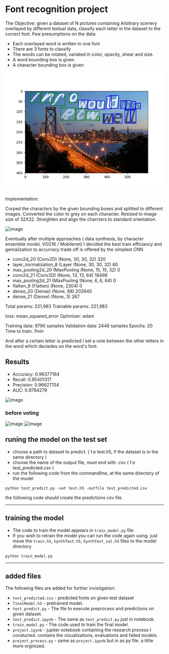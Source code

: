# Font recognition project
The Objective: given a dataset of N pictures containing Arbitrary scenery overlayed
by different textual data, classify each letter in the dataset to the correct font.
Few presumptions on the data:
* Each overlayed word is written in one font
* There are 3 fonts to classify
* The words can be rotated, variated in color, opacity, shear and size.
* A word bounding box is given
* A character bounding box is given 

![image](https://github.com/nitzan-karni/fontRecognition/blob/main/bay%2Barea_90_bb.jpg)

Implementation: 

Corped the characters by the given bounding boxes and splitted to different images.
Converted the color to grey on each character.
Resized to image size of 32X32.
Streighten and align the charcters to standard orientation.

![image](https://user-images.githubusercontent.com/51075167/114318713-f8c24880-9b16-11eb-9bea-c0ffe771a62c.png)

Eventually after multiple approaches ( data synthesis, by character ensemble model, VGG16 / Mobilenet)
I decided the best train efficiancy and genralization to accurracy trade off is offered by the simplest CNN

* conv2d_20 (Conv2D)           (None, 30, 30, 32)        320       
* layer_normalization_8 (Layer (None, 30, 30, 32)        60        
* max_pooling2d_20 (MaxPooling (None, 15, 15, 32)        0         
* conv2d_21 (Conv2D)           (None, 13, 13, 64)        18496     
* max_pooling2d_21 (MaxPooling (None, 6, 6, 64)          0         
* flatten_9 (Flatten)          (None, 2304)              0         
* dense_20 (Dense)             (None, 88)                202840    
* dense_21 (Dense)             (None, 3)                 267       

Total params: 221,983
Trainable params: 221,983

loss: mean_squared_error
Optimizer: adam

Training data: 9790 samples
Validation data: 2448 samples
Epochs: 20
Time to train: 7min

And after a certain letter is predicted I set a vote between the other letters in the word which deciedes on the word's font.

## Results
* Accuracy:  0.96377164
* Recall:  0.95401317
* Precision:  0.96627134
* AUC:  0.9784279


![image](https://user-images.githubusercontent.com/51075167/114319858-f2829b00-9b1b-11eb-9535-449461af06fd.png)

### before voting
![image](https://user-images.githubusercontent.com/51075167/114319867-f9111280-9b1b-11eb-9fa8-92e044b47033.png)
![image](https://user-images.githubusercontent.com/51075167/114319879-00382080-9b1c-11eb-976e-91e5c39d94db.png)

## runing the model on the test set

* choose a path to dataset to predict. ( f.e test.h5, if the dataset is in the same directory )
* choose the name  of the output file, must end with .csv ( f.e test_predicted.csv )
* run the following code from the commandline, at the same directory of the model

```
python test_predict.py -set test.h5 -outfile test_predicted.csv
```

the following code should create the predictions csv file.

---

## training the model
* The code to train the model appears in `train_model.py` file.
* If you wish to retrain the model you can run the code again using.
  just move the `train.h5`, `SynthText.h5`, `SynthText_val.h5` files to the model directory
```
python train_model.py
```

---
## added files
The following files are added for further invistigation:

* `test_predicted.csv` - predicted fonts on given test dataset
* `finalModel.h5` 	 - pretrained model.
* `test_predict.py`	 - The file to execute preprocess and predictions on given dataset.
* `test_predict.ipynb`	 - The same as `test_predict.py` just in notebook.
* `train_model.py` 	 - The code used to train the final model.
* `project.ipynb` 	 - jupiter notebook containing the research process I conducted. contains the vizualizations, evaluations and failed models.
* `project_process.py` - same as `project.ipynb` but in as py file. a little more orginized.


